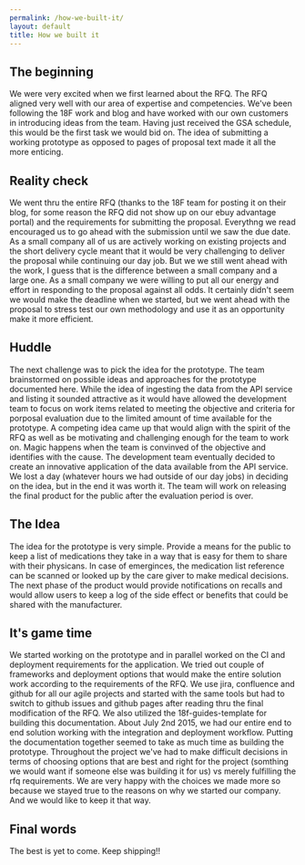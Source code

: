 ```yaml
---
permalink: /how-we-built-it/
layout: default
title: How we built it
---
```

## The beginning
We were very excited when we first learned about the RFQ. The RFQ aligned very well with our area of expertise and competencies. We've been following the 18F work and blog and have worked with our own customers in introducing ideas from the team. Having just received the GSA schedule, this would be the first task we would bid on. The idea of submitting a working prototype as opposed to pages of proposal text made it all the more enticing.

## Reality check
We went thru the entire RFQ (thanks to the 18F team for posting it on their blog, for some reason the RFQ did not show up on our ebuy advantage portal) and the requirements for submitting the proposal. Everythng we read encouraged us to go ahead with the submission until we saw the due date. As a small company all of us are actively working on existing projects and the short delivery cycle meant that it would be very challenging to deliver the proposal while continuing our day job. But we we still went ahead with the work, I guess that is the difference between a small company and a large one. As a small company we were willing to put all our energy and effort in responding to the proposal against all odds. It certainly didn't seem we would make the deadline when we started, but we went ahead with the proposal to stress test our own methodology and use it as an opportunity make it more efficient.

## Huddle
The next challenge was to pick the idea for the prototype. 
The team brainstormed on possible ideas and approaches for the prototype documented here. While the idea of ingesting the data from the API service and listing it sounded attractive as it would have allowed the development team to focus on work items related to meeting the objective and criteria for porposal evaluation due to the limited amount of time available for the prototype. A competing idea came up that would align with the spirit of the RFQ as well as be motivating and challenging enough for the team to work on. Magic happens when the team is convinved of the objective and identifies with the cause. The development team eventually decided to create an innovative application of the data available from the API service. We lost a day (whatever hours we had outside of our day jobs) in deciding on the idea, but in the end it was worth it. The team will work on releasing the final product for the public after the evaluation period is over.

## The Idea 
The idea for the prototype is very simple. Provide a means for the public to keep a list of medications they take in a way that is easy for them to share with their physicans. In case of emerginces, the medication list reference can be scanned or looked up by the care giver to make medical decisions.
The next phase of the product would provide notifications on recalls and would allow users to keep a log of the side effect or benefits that could be shared with the manufacturer.

## It's game time
We started working on the prototype and in parallel worked on the CI and deployment requirements for the application. We tried out couple of frameworks and deployment options that would make the entire solution work according to the requirements of the RFQ. We use jira, confluence and github for all our agile projects and started with the same tools but had to switch to github issues and github pages after reading thru the final modification of the RFQ. We also utilized the 18f-guides-template for building this documentation. About July 2nd 2015, we had our entire end to end solution working with the integration and deployment workflow. Putting the documentation together seemed to take as much time as building the prototype. Throughout the project we've had to make difficult decisions in terms of choosing options that are best and right for the project (somthing we would want if someone else was building it for us) vs merely fulfilling the rfq requirements. We are very happy with the choices we made more so because we stayed true to the reasons on why we started our company. And we would like to keep it that way.


## Final words
The best is yet to come. Keep shipping!!